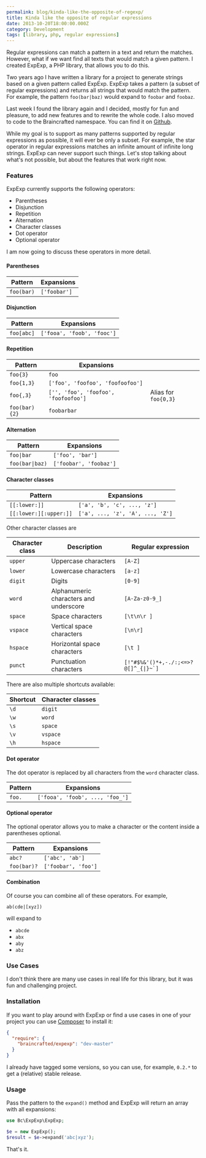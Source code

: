 ```yaml
---
permalink: blog/kinda-like-the-opposite-of-regexp/
title: Kinda like the opposite of regular expressions
date: 2013-10-20T18:00:00.000Z
category: Development
tags: [library, php, regular expressions]
---
```


Regular expressions can match a pattern in a text and return the matches. However, what if we want find all texts that would match a given pattern. I created ExpExp, a PHP library, that allows you to do this.

Two years ago I have written a library for a project to generate strings based on a given pattern called ExpExp. ExpExp takes a pattern (a subset of regular expressions) and returns all strings that would match the pattern. For example, the pattern `foo(bar|baz)` would expand to `foobar` and `foobaz`.

Last week I found the library again and I decided, mostly for fun and pleasure, to add new features and to rewrite the whole code. I also moved to code to the Braincrafted namespace. You can find it on [Github](http://github.com/braincrafted/expexp).

While my goal is to support as many patterns supported by regular expressions as possible, it will ever be only a subset. For example, the star operator in regular expressions matches an infinite amount of infinite long strings. ExpExp can never support such things. Let's stop talking about what's not possible, but about the features that work right now.

### Features

ExpExp currently supports the following operators:

- Parentheses
- Disjunction
- Repetition
- Alternation
- Character classes
- Dot operator
- Optional operator

I am now going to discuss these operators in more detail.

#### Parentheses

<table class="border">
    <thead>
        <tr>
            <th>Pattern</th>
            <th>Expansions</th>
        </tr>
    </thead>
    <tbody>
        <tr>
            <td><code>foo(bar)</code></td>
            <td><code>['foobar']</code></td>
        </tr>
    </tbody>
</table>

#### Disjunction

<table class="border">
    <thead>
        <tr>
            <th>Pattern</th>
            <th>Expansions</th>
        </tr>
    </thead>
    <tbody>
        <tr>
            <td><code>foo[abc]</code></td>
            <td><code>['fooa', 'foob', 'fooc']</code></td>
        </tr>
    </tbody>
</table>

#### Repetition

<table class="border">
    <thead>
        <tr>
            <th>Pattern</th>
            <th>Expansions</th>
            <th></th>
        </tr>
    </thead>
    <tbody>
        <tr>
            <td><code>foo{3}</code></td>
            <td><code>foo</code></td>
            <td></td>
        </tr>
        <tr>
            <td><code>foo{1,3}</code></td>
            <td><code>['foo', 'foofoo', 'foofoofoo']</code></td>
            <td></td>
        </tr>
        <tr>
            <td><code>foo{,3}</code></td>
            <td><code>['', 'foo', 'foofoo', 'foofoofoo']</code></td>
            <td>Alias for <code>foo{0,3}</code></td>
        </tr>
        <tr>
            <td><code>foo(bar){2}</code></td>
            <td><code>foobarbar</code></td>
            <td></td>
        </tr>
    </tbody>
</table>

#### Alternation

<table class="border">
    <thead>
        <tr>
            <th>Pattern</th>
            <th>Expansions</th>
        </tr>
    </thead>
    <tbody>
        <tr>
            <td><code>foo|bar</code></td>
            <td><code>['foo', 'bar']</code></td>
        </tr>
        <tr>
            <td><code>foo(bar|baz)</code></td>
            <td><code>['foobar', 'foobaz']</code></td>
        </tr>
    </tbody>
</table>

#### Character classes

<table class="border">
    <thead>
        <tr>
            <th>Pattern</th>
            <th>Expansions</th>
        </tr>
    </thead>
    <tbody>
        <tr>
            <td><code>[[:lower:]]</code></td>
            <td><code>['a', 'b', 'c', ..., 'z']</code></td>
        </tr>
        <tr>
            <td><code>[[:lower:][:upper:]]</code></td>
            <td><code>['a', ..., 'z', 'A', ..., 'Z']</code></td>
        </tr>
    </tbody>
</table>

Other character classes are

<table class="border">
    <thead>
        <tr>
            <th>Character class</th>
            <th>Description</th>
            <th>Regular expression</th>
        </tr>
    </thead>
    <tbody>
        <tr>
            <td><code>upper</code></td>
            <td>Uppercase characters</td>
            <td><code>[A-Z]</code></td>
        </tr>
        <tr>
            <td><code>lower</code></td>
            <td>Lowercase characters</td>
            <td><code>[a-z]</code></td>
        </tr>
        <tr>
            <td><code>digit</code></td>
            <td>Digits</td>
            <td><code>[0-9]</code></td>
        </tr>
        <tr>
            <td><code>word</code></td>
            <td>Alphanumeric characters and underscore</td>
            <td><code>[A-Za-z0-9_]</code></td>
        </tr>
        <tr>
            <td><code>space</code></td>
            <td>Space characters</td>
            <td><code>[\t\n\r ]</code></td>
        </tr>
        <tr>
            <td><code>vspace</code></td>
            <td>Vertical space characters</td>
            <td><code>[\n\r]</code></td>
        </tr>
        <tr>
            <td><code>hspace</code></td>
            <td>Horizontal space characters</td>
            <td><code>[\t ]</code></td>
        </tr>
        <tr>
            <td><code>punct</code></td>
            <td>Punctuation characters</td>
            <td><code>[!"#$%&amp;'()*+,-./:;&lt;=>?@[]^_{|}~`]</code></td>
        </tr>
    </tbody>
</table>

There are also multiple shortcuts available:

<table class="border">
    <thead>
        <tr>
            <th>Shortcut</th>
            <th>Character classes</th>
        </tr>
    </thead>
    <tbody>
        <tr>
            <td><code>\d</code></td>
            <td><code>digit</code></td>
        </tr>
        <tr>
            <td><code>\w</code></td>
            <td><code>word</code></td>
        </tr>
        <tr>
            <td><code>\s</code></td>
            <td><code>space</code></td>
        </tr>
        <tr>
            <td><code>\v</code></td>
            <td><code>vspace</code></td>
        </tr>
        <tr>
            <td><code>\h</code></td>
            <td><code>hspace</code></td>
        </tr>
    </tbody>
</table>

#### Dot operator

The dot operator is replaced by all characters from the `word` character class.

<table class="border">
    <thead>
        <tr>
            <th>Pattern</th>
            <th>Expansions</th>
        </tr>
    </thead>
    <tbody>
        <tr>
            <td><code>foo.</code></td>
            <td><code>['fooa', 'foob', ..., 'foo_']</code></td>
        </tr>
    </tbody>
</table>

#### Optional operator

The optional operator allows you to make a character or the content inside a parentheses optional.

<table class="border">
    <thead>
        <tr>
            <th>Pattern</th>
            <th>Expansions</th>
        </tr>
    </thead>
    <tbody>
        <tr>
            <td><code>abc?</code></td>
            <td><code>['abc', 'ab']</code></td>
        </tr>
        <tr>
            <td><code>foo(bar)?</code></td>
            <td><code>['foobar', 'foo']</code></td>
        </tr>
    </tbody>
</table>

#### Combination

Of course you can combine all of these operators. For example,

```
ab(cde|[xyz])
```

will expand to

- `abcde`
- `abx`
- `aby`
- `abz`

### Use Cases

I don't think there are many use cases in real life for this library, but it was fun and challenging project.

### Installation

If you want to play around with ExpExp or find a use cases in one of your project you can use [Composer](http://getcomposer.org) to install it:

```json
{
  "require": {
    "braincrafted/expexp": "dev-master"
  }
}
```

I already have tagged some versions, so you can use, for example, `0.2.*` to get a (relative) stable release.

### Usage

Pass the pattern to the `expand()` method and ExpExp will return an array with all expansions:

```php
use Bc\ExpExp\ExpExp;

$e = new ExpExp();
$result = $e->expand('abc|xyz');
```

That's it.
